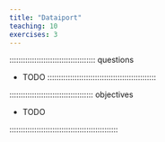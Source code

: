 ```yaml
---
title: "Dataiport"
teaching: 10
exercises: 3
---
```


:::::::::::::::::::::::::::::::::::::: questions

- TODO
::::::::::::::::::::::::::::::::::::::::::::::::

::::::::::::::::::::::::::::::::::::: objectives

- TODO

::::::::::::::::::::::::::::::::::::::::::::::::
